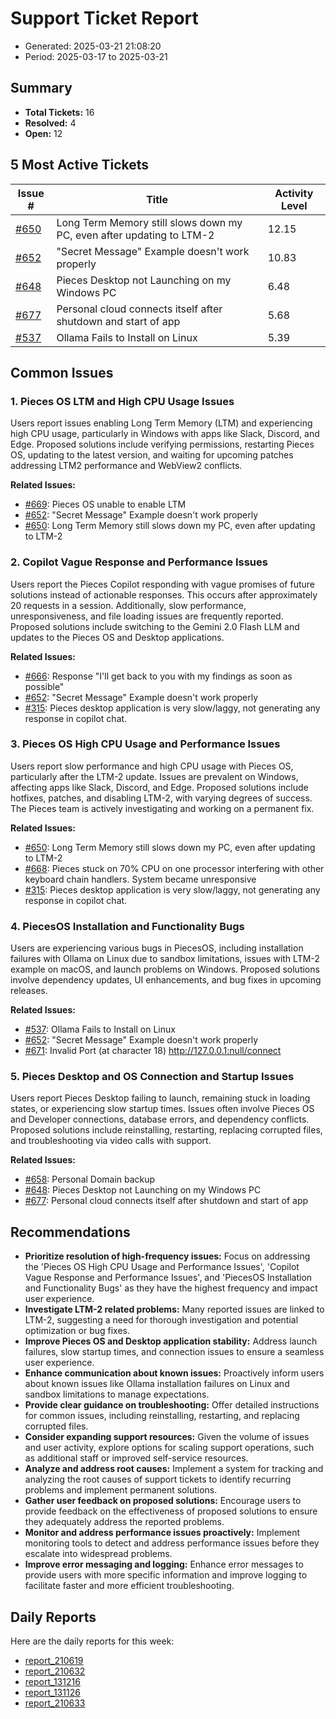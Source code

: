# Support Ticket Report
- Generated: 2025-03-21 21:08:20
- Period: 2025-03-17 to 2025-03-21

## Summary
- **Total Tickets:** 16
- **Resolved:** 4
- **Open:** 12

## 5 Most Active Tickets
| Issue # | Title | Activity Level |
|---------|-------|----------------|
| [#650](https://github.com/pieces-app/support/issues/650) | Long Term Memory still slows down my PC, even after updating to LTM-2 | 12.15 |
| [#652](https://github.com/pieces-app/support/issues/652) | "Secret Message" Example doesn't work properly | 10.83 |
| [#648](https://github.com/pieces-app/support/issues/648) | Pieces Desktop not Launching on my Windows PC | 6.48 |
| [#677](https://github.com/pieces-app/support/issues/677) | Personal cloud connects itself after shutdown and start of app | 5.68 |
| [#537](https://github.com/pieces-app/support/issues/537) | Ollama Fails to Install on Linux | 5.39 |

## Common Issues
### 1. Pieces OS LTM and High CPU Usage Issues
Users report issues enabling Long Term Memory (LTM) and experiencing high CPU usage, particularly in Windows with apps like Slack, Discord, and Edge. Proposed solutions include verifying permissions, restarting Pieces OS, updating to the latest version, and waiting for upcoming patches addressing LTM2 performance and WebView2 conflicts.

**Related Issues:**
- [#669](https://github.com/pieces-app/support/issues/669): Pieces OS unable to enable LTM
- [#652](https://github.com/pieces-app/support/issues/652): "Secret Message" Example doesn't work properly
- [#650](https://github.com/pieces-app/support/issues/650): Long Term Memory still slows down my PC, even after updating to LTM-2

### 2. Copilot Vague Response and Performance Issues
Users report the Pieces Copilot responding with vague promises of future solutions instead of actionable responses. This occurs after approximately 20 requests in a session. Additionally, slow performance, unresponsiveness, and file loading issues are frequently reported. Proposed solutions include switching to the Gemini 2.0 Flash LLM and updates to the Pieces OS and Desktop applications.

**Related Issues:**
- [#666](https://github.com/pieces-app/support/issues/666): Response "I'll get back to you with my findings as soon as possible"
- [#652](https://github.com/pieces-app/support/issues/652): "Secret Message" Example doesn't work properly
- [#315](https://github.com/pieces-app/support/issues/315): Pieces desktop application is very slow/laggy, not generating any response in copilot chat.

### 3. Pieces OS High CPU Usage and Performance Issues
Users report slow performance and high CPU usage with Pieces OS, particularly after the LTM-2 update. Issues are prevalent on Windows, affecting apps like Slack, Discord, and Edge. Proposed solutions include hotfixes, patches, and disabling LTM-2, with varying degrees of success. The Pieces team is actively investigating and working on a permanent fix.

**Related Issues:**
- [#650](https://github.com/pieces-app/support/issues/650): Long Term Memory still slows down my PC, even after updating to LTM-2
- [#668](https://github.com/pieces-app/support/issues/668): Pieces stuck on 70% CPU on one processor interfering with other keyboard chain handlers. System became unresponsive
- [#315](https://github.com/pieces-app/support/issues/315): Pieces desktop application is very slow/laggy, not generating any response in copilot chat.

### 4. PiecesOS Installation and Functionality Bugs
Users are experiencing various bugs in PiecesOS, including installation failures with Ollama on Linux due to sandbox limitations, issues with LTM-2 example on macOS, and launch problems on Windows. Proposed solutions involve dependency updates, UI enhancements, and bug fixes in upcoming releases.

**Related Issues:**
- [#537](https://github.com/pieces-app/support/issues/537): Ollama Fails to Install on Linux
- [#652](https://github.com/pieces-app/support/issues/652): "Secret Message" Example doesn't work properly
- [#671](https://github.com/pieces-app/support/issues/671): Invalid Port (at character 18) http://127.0.0.1:null/connect

### 5. Pieces Desktop and OS Connection and Startup Issues
Users report Pieces Desktop failing to launch, remaining stuck in loading states, or experiencing slow startup times. Issues often involve Pieces OS and Developer connections, database errors, and dependency conflicts. Proposed solutions include reinstalling, restarting, replacing corrupted files, and troubleshooting via video calls with support.

**Related Issues:**
- [#658](https://github.com/pieces-app/support/issues/658): Personal Domain backup
- [#648](https://github.com/pieces-app/support/issues/648): Pieces Desktop not Launching on my Windows PC
- [#677](https://github.com/pieces-app/support/issues/677): Personal cloud connects itself after shutdown and start of app


## Recommendations
- **Prioritize resolution of high-frequency issues:** Focus on addressing the 'Pieces OS High CPU Usage and Performance Issues', 'Copilot Vague Response and Performance Issues', and 'PiecesOS Installation and Functionality Bugs' as they have the highest frequency and impact user experience.
- **Investigate LTM-2 related problems:** Many reported issues are linked to LTM-2, suggesting a need for thorough investigation and potential optimization or bug fixes.
- **Improve Pieces OS and Desktop application stability:** Address launch failures, slow startup times, and connection issues to ensure a seamless user experience.
- **Enhance communication about known issues:** Proactively inform users about known issues like Ollama installation failures on Linux and sandbox limitations to manage expectations.
- **Provide clear guidance on troubleshooting:** Offer detailed instructions for common issues, including reinstalling, restarting, and replacing corrupted files.
- **Consider expanding support resources:** Given the volume of issues and user activity, explore options for scaling support operations, such as additional staff or improved self-service resources.
- **Analyze and address root causes:** Implement a system for tracking and analyzing the root causes of support tickets to identify recurring problems and implement permanent solutions.
- **Gather user feedback on proposed solutions:** Encourage users to provide feedback on the effectiveness of proposed solutions to ensure they adequately address the reported problems.
- **Monitor and address performance issues proactively:** Implement monitoring tools to detect and address performance issues before they escalate into widespread problems.
- **Improve error messaging and logging:** Enhance error messages to provide users with more specific information and improve logging to facilitate faster and more efficient troubleshooting.

## Daily Reports
Here are the daily reports for this week:

- [report_210619](daily/2025-03-18/report_210619.md)
- [report_210632](daily/2025-03-19/report_210632.md)
- [report_131216](daily/2025-03-19/report_131216.md)
- [report_131126](daily/2025-03-20/report_131126.md)
- [report_210633](daily/2025-03-20/report_210633.md)
